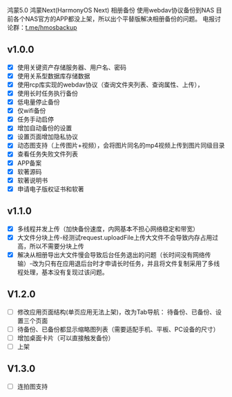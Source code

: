 鸿蒙5.0 鸿蒙Next(HarmonyOS Next) 相册备份 使用webdav协议备份到NAS
目前各个NAS官方的APP都没上架，所以出个平替版解决相册备份的问题。
电报讨论群：[t.me/hmosbackup](t.me/hmosbackup)
## v1.0.0
- [x] 使用关键资产存储服务器、用户名、密码
- [x] 使用关系型数据库存储数据
- [x] 使用rcp库实现的webdav协议（查询文件夹列表、查询属性、上传），
- [x] 使用长时任务执行备份
- [x] 低电量停止备份
- [x] 仅wifi备份
- [x] 任务手动启停
- [x] 增加自动备份的设置
- [x] 设置页面增加隐私协议
- [x] 动态图支持（上传图片+视频），会将图片同名的mp4视频上传到图片同级目录
- [x] 查看任务失败文件列表
- [x] APP备案
- [x] 软著源码
- [x] 软著说明书
- [x] 申请电子版权证书和软著
## v1.1.0
- [x] 多线程并发上传（加快备份速度，内网基本不担心网络稳定和带宽）
- [x] 大文件分块上传-经测试request.uploadFile上传大文件不会导致内存占用过高，所以不需要分块上传
- [x] 解决从相册导出大文件慢会导致后台任务退出的问题（长时间没有网络传输）-改为只有在应用退后台时才申请长时任务，并且将文件复制采用了多线程处理，基本没有复现过该问题。
## V1.2.0
- [ ] 修改应用页面结构(单页应用无法上架)，改为Tab导航： 待备份、已备份、设置三个页面
- [ ] 待备份、已备份都显示缩略图列表（需要适配手机、平板、PC设备的尺寸）
- [ ] 增加桌面卡片（可以直接触发备份）
- [ ] 上架
## V1.3.0
- [ ] 连拍图支持